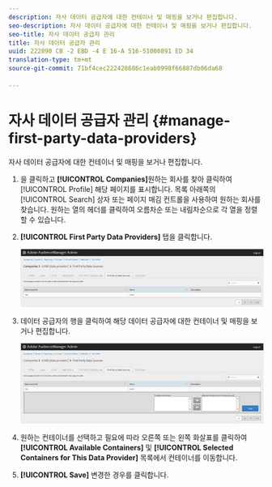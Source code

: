 ```yaml
---
description: 자사 데이터 공급자에 대한 컨테이너 및 매핑을 보거나 편집합니다.
seo-description: 자사 데이터 공급자에 대한 컨테이너 및 매핑을 보거나 편집합니다.
seo-title: 자사 데이터 공급자 관리
title: 자사 데이터 공급자 관리
uuid: 222890 CB -2 EBD -4 E 16-A 516-51000891 ED 34
translation-type: tm+mt
source-git-commit: 71bf4cec222428686c1eab0998f66887db06da68

---
```



# 자사 데이터 공급자 관리 {#manage-first-party-data-providers}

자사 데이터 공급자에 대한 컨테이너 및 매핑을 보거나 편집합니다.

<!-- t_first_party_providers.xml -->

1. 을 클릭하고 **[!UICONTROL Companies]**&#x200B;원하는 회사를 찾아 클릭하여 [!UICONTROL Profile] 해당 페이지를 표시합니다. 목록 아래쪽의 [!UICONTROL Search] 상자 또는 페이지 매김 컨트롤을 사용하여 원하는 회사를 찾습니다. 원하는 열의 헤더를 클릭하여 오름차순 또는 내림차순으로 각 열을 정렬할 수 있습니다.

1. **[!UICONTROL First Party Data Providers]** 탭을 클릭합니다.

   ![](assets/first_party_providers.png)

1. 데이터 공급자의 행을 클릭하여 해당 데이터 공급자에 대한 컨테이너 및 매핑을 보거나 편집합니다.

   ![단계 결과](assets/first_party_providers_edit.png)

1. 원하는 컨테이너를 선택하고 필요에 따라 오른쪽 또는 왼쪽 화살표를 클릭하여 **[!UICONTROL Available Containers]** 및 **[!UICONTROL Selected Containers for This Data Provider]** 목록에서 컨테이너를 이동합니다.
1. **[!UICONTROL Save]** 변경한 경우를 클릭합니다.